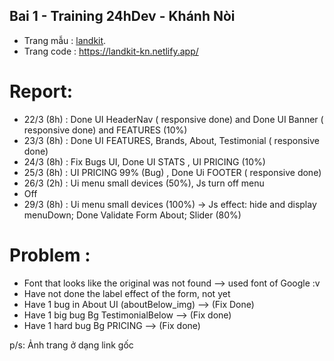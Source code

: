 ## Bai 1 - Training 24hDev - Khánh Nòi

- Trang mẫu : [landkit](https://landkit.goodthemes.co/).
- Trang code : https://landkit-kn.netlify.app/

# Report:

- 22/3 (8h) : Done UI HeaderNav ( responsive done) and Done UI Banner ( responsive done) and FEATURES (10%)
- 23/3 (8h) : Done UI FEATURES, Brands, About, Testimonial ( responsive done)
- 24/3 (8h) : Fix Bugs UI, Done UI STATS , UI PRICING (10%)
- 25/3 (8h) : UI PRICING 99% (Bug) , Done Ui FOOTER ( responsive done)
- 26/3 (2h) : Ui menu small devices (50%), Js turn off menu
- Off
- 29/3 (8h) : Ui menu small devices (100%) -> Js effect: hide and display menuDown; Done Validate Form About; Slider (80%)

# Problem :

- Font that looks like the original was not found --> used font of Google :v
- Have not done the label effect of the form, not yet
- Have 1 bug in About UI (aboutBelow_img) --> (Fix Done)
- Have 1 big bug Bg TestimonialBelow --> (Fix done)
- Have 1 hard bug Bg PRICING --> (Fix done)

p/s: Ảnh trang ở dạng link gốc
